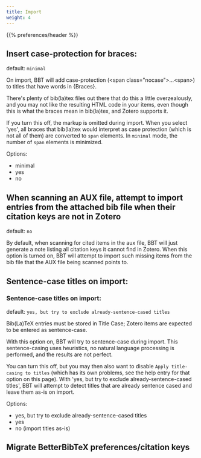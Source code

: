 ```yaml
---
title: Import
weight: 4
---
```



{{% preferences/header %}}

## Insert case-protection for braces:

default: `minimal`

On import, BBT will add case-protection (&lt;span class="nocase"&gt;...&lt;span&gt;) to titles that have words in {Braces}.

There's plenty of bib(la)tex files out there that do this a little overzealously, and you may not like the resulting HTML code in your items, even though this is what the braces mean in bib(la)tex, and Zotero supports it.

If you turn this off, the markup is omitted during import. When you select 'yes', all braces that bib(la)tex would interpret as case protection (which is not all of them) are converted to `span` elements. In `minimal` mode, the number of `span` elements is minimized.

Options:

* minimal
* yes
* no


## When scanning an AUX file, attempt to import entries from the attached bib file when their citation keys are not in Zotero

default: `no`

By default, when scanning for cited items in the aux file, BBT will just generate a note listing all citation keys it cannot find in Zotero.
When this option is turned on, BBT will attempt to import such missing items from the bib file that the AUX file being scanned points to.



## Sentence-case titles on import:

### Sentence-case titles on import:

default: `yes, but try to exclude already-sentence-cased titles`

Bib(La)TeX entries must be stored in Title Case; Zotero items are expected to be entered as sentence-case.

With this option on, BBT will try to sentence-case during import. This sentence-casing uses heuristics, no natural language processing is performed, and the results are not perfect.

You can turn this off, but you may then also want to disable `Apply title-casing to titles` (which has its own problems, see the help entry for that option on this page).
With 'yes, but try to exclude already-sentence-cased titles', BBT will attempt to detect titles that are already sentence cased and leave them as-is on import.

Options:

* yes, but try to exclude already-sentence-cased titles
* yes
* no (import titles as-is)


## Migrate BetterBibTeX preferences/citation keys


